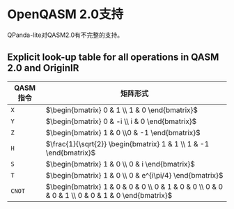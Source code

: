 # OpenQASM 2.0支持

QPanda-lite对QASM2.0有不完整的支持。

## Explicit look-up table for all operations in QASM 2.0 and OriginIR

| QASM指令 | 矩阵形式 |
|----------|----------|
| `X`      | $\begin{bmatrix} 0 & 1 \\ 1 & 0 \end{bmatrix}$ |
| `Y`      | $\begin{bmatrix} 0 & -i \\ i & 0 \end{bmatrix}$ |
| `Z`      | $\begin{bmatrix} 1 & 0 \\0 & -1 \end{bmatrix}$ |
| `H`      | $\frac{1}{\sqrt{2}} \begin{bmatrix} 1 & 1 \\ 1 & -1 \end{bmatrix}$ |
| `S`      | $\begin{bmatrix} 1 & 0 \\ 0 & i \end{bmatrix}$ |
| `T`      | $\begin{bmatrix} 1 & 0 \\ 0 & e^{i\pi/4} \end{bmatrix}$ |
| `CNOT`   | $\begin{bmatrix} 1 & 0 & 0 & 0 \\ 0 & 1 & 0 & 0 \\ 0 & 0 & 0 & 1 \\ 0 & 0 & 1 & 0 \end{bmatrix}$ |